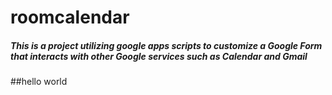 # roomcalendar

##### This is a project utilizing google apps scripts to customize a Google Form that interacts with other Google services such as Calendar and Gmail

##hello world
